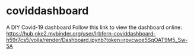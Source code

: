 # coviddashboard
A DIY Covid-19 dashboard
Follow this link to view the dashboard online: https://hub.gke2.mybinder.org/user/lrbfern-coviddashboard-h59r7cs5/voila/render/Dashboard.ipynb?token=rpvcwoe5SqOAT9M5_Sw-5A
